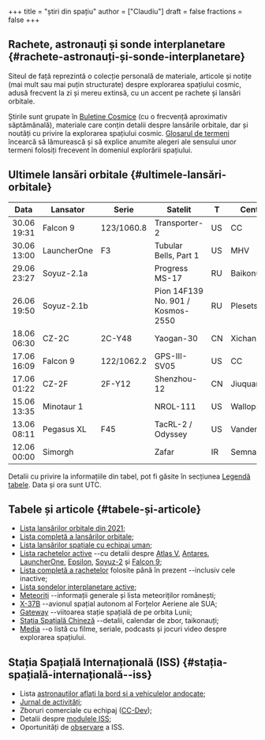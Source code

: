 +++
title = "știri din spațiu"
author = ["Claudiu"]
draft = false
fractions = false
+++

## Rachete, astronauți și sonde interplanetare {#rachete-astronauți-și-sonde-interplanetare}

Siteul de față reprezintă o colecție personală de materiale, articole și notițe (mai mult sau mai puțin structurate) despre explorarea spațiului cosmic, adusă frecvent la zi și mereu extinsă, cu un accent pe rachete și lansări orbitale.

Știrile sunt grupate în [Buletine Cosmice](/bul) (cu o frecvență aproximativ săptămânală), materiale care conțin detalii despre lansările orbitale, dar și noutăți cu privire la explorarea spațiului cosmic. [Glosarul de termeni](https://parsec.ro/g) încearcă să lămurească și să explice anumite alegeri ale sensului unor termeni folosiți frecevent în domeniul explorării spațiului.


## Ultimele lansări orbitale {#ultimele-lansări-orbitale}

| Data        | Lansator    | Serie      | Satelit                           | T  | Centru     | Rampă   | R. | Bul             |
|-------------|-------------|------------|-----------------------------------|----|------------|---------|----|-----------------|
| 30.06 19:31 | Falcon 9    | 123/1060.8 | Transporter-2                     | US | CC         | LC40    | S  | [119](/bul/119) |
| 30.06 13:00 | LauncherOne | F3         | Tubular Bells, Part 1             | US | MHV        | RW12/30 | S  | [119](/bul/119) |
| 29.06 23:27 | Soyuz-2.1a  |            | Progress MS-17                    | RU | Baikonur   | 31/6    | S  | [119](/bul/119) |
| 26.06 19:50 | Soyuz-2.1b  |            | Pion 14F139 No. 901 / Kosmos-2550 | RU | Plesetsk   | 43/3    | S  | [119](/bul/119) |
| 18.06 06:30 | CZ-2C       | 2C-Y48     | Yaogan-30                         | CN | Xichang    | LC-3    | S  | [118](/bul/118) |
| 17.06 16:09 | Falcon 9    | 122/1062.2 | GPS-III-SV05                      | US | CC         | LC40    | S  | [118](/bul/118) |
| 17.06 01:22 | CZ-2F       | 2F-Y12     | Shenzhou-12                       | CN | Jiuquan    | SLS-1   | S  | [118](/bul/118) |
| 15.06 13:35 | Minotaur 1  |            | NROL-111                          | US | Wallops    | LP-0B   | S  | [117](/bul/117) |
| 13.06 08:11 | Pegasus XL  | F45        | TacRL-2 / Odyssey                 | US | Vandenberg | RW??    | S  | [117](/bul/117) |
| 12.06 00:00 | Simorgh     |            | Zafar                             | IR | Semnan     | LP-2    | F  | [118](/bul/118) |

Detalii cu privire la informațiile din tabel, pot fi găsite în secțiunea [Legendă tabele](/t/legenda_tabele). Data și ora sunt UTC.


## Tabele și articole {#tabele-și-articole}

-   [Lista lansărilor orbitale din 2021](/t/l2021);
-   [Lista completă a lansărilor orbitale](/t/lansari);
-   [Lista lansărilor spațiale cu echipaj uman](/m/hsl);
-   [Lista rachetelor active](/r/rachete_active) --cu detalii despre [Atlas V](/r/atlasv), [Antares](/r/antares), [LauncherOne](/r/launcherone), [Epsilon](/r/epsilon), [Soyuz-2](/r/soyuz-2) și [Falcon 9](/r/falcon9);
-   [Lista completă a rachetelor](/r/rachete) folosite până în prezent --inclusiv cele inactive;
-   [Lista sondelor interplanetare active](/m/sonde);
-   [Meteoriți](/m/meteoriti) --informații generale și lista meteoriților românești;
-   [X-37B](/m/x37b) --avionul spațial autonom al Forțelor Aeriene ale SUA;
-   [Gateway](/m/gateway) --viitoarea stație spațială de pe orbita Lunii;
-   [Stația Spațială Chineză](/m/css) --detalii, calendar de zbor, taikonauți;
-   [Media](/m/media) --o listă cu filme, seriale, podcasts și jocuri video despre explorarea spațiului.


## Stația Spațială Internațională (ISS) {#stația-spațială-internațională--iss}

-   Lista [astronauților aflați la bord și a vehiculelor andocate](/iss/iss/);
-   [Jurnal de activități](/iss/jurnal);
-   Zboruri comerciale cu echipaj ([CC-Dev](/iss/ccdev));
-   Detalii despre [modulele ISS](/iss/module);
-   Oportunități de [observare](https://www.heavens-above.com/PassSummary.aspx?satid=25544&lat=46.7712&lng=23.6236&loc=Cluj-Napoca&alt=0&tz=EET) a ISS.